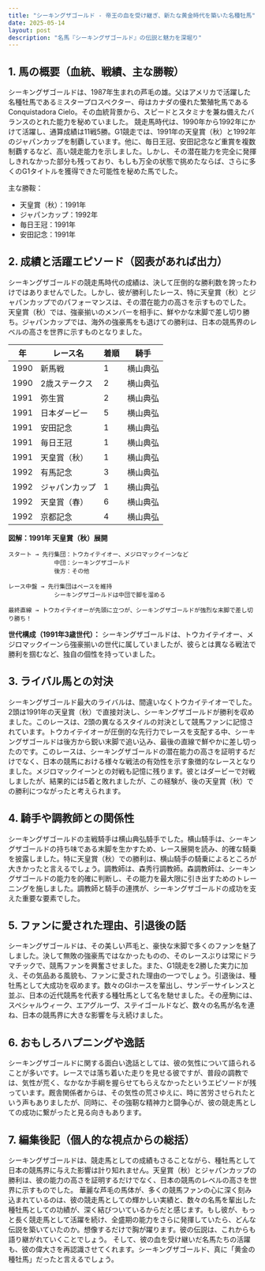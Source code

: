 ```yaml
---
title: "シーキングザゴールド - 帝王の血を受け継ぎ、新たな黄金時代を築いた名種牡馬"
date: 2025-05-14
layout: post
description: "名馬『シーキングザゴールド』の伝説と魅力を深堀り"
---
```


## 1. 馬の概要（血統、戦績、主な勝鞍）

シーキングザゴールドは、1987年生まれの芦毛の雄。父はアメリカで活躍した名種牡馬であるミスタープロスペクター、母はカナダの優れた繁殖牝馬であるConquistadora Cielo。その血統背景から、スピードとスタミナを兼ね備えたバランスのとれた能力を秘めていました。  競走馬時代は、1990年から1992年にかけて活躍し、通算成績は11戦5勝。G1競走では、1991年の天皇賞（秋）と1992年のジャパンカップを制覇しています。他に、毎日王冠、安田記念など重賞を複数制覇するなど、高い競走能力を示しました。しかし、その潜在能力を完全に発揮しきれなかった部分も残っており、もしも万全の状態で挑めたならば、さらに多くのG1タイトルを獲得できた可能性を秘めた馬でした。

主な勝鞍：

* 天皇賞（秋）：1991年
* ジャパンカップ：1992年
* 毎日王冠：1991年
* 安田記念：1991年


## 2. 成績と活躍エピソード（図表があれば出力）

シーキングザゴールドの競走馬時代の成績は、決して圧倒的な勝利数を誇ったわけではありませんでした。しかし、彼が勝利したレース、特に天皇賞（秋）とジャパンカップでのパフォーマンスは、その潜在能力の高さを示すものでした。天皇賞（秋）では、強豪揃いのメンバーを相手に、鮮やかな末脚で差し切り勝ち。ジャパンカップでは、海外の強豪馬をも退けての勝利は、日本の競馬界のレベルの高さを世界に示すものとなりました。

| 年 | レース名             | 着順 | 騎手      |
|---|----------------------|-------|------------|
| 1990 | 新馬戦             | 1     | 横山典弘    |
| 1990 | 2歳ステークス        | 2     | 横山典弘    |
| 1991 | 弥生賞             | 2     | 横山典弘    |
| 1991 | 日本ダービー         | 5     | 横山典弘    |
| 1991 | 安田記念             | 1     | 横山典弘    |
| 1991 | 毎日王冠             | 1     | 横山典弘    |
| 1991 | 天皇賞（秋）         | 1     | 横山典弘    |
| 1992 | 有馬記念             | 3     | 横山典弘    |
| 1992 | ジャパンカップ       | 1     | 横山典弘    |
| 1992 | 天皇賞（春）         | 6     | 横山典弘    |
| 1992 | 京都記念             | 4     | 横山典弘    |


**図解：1991年 天皇賞（秋）展開**

```
スタート → 先行集団：トウカイテイオー、メジロマックイーンなど
             中団：シーキングザゴールド
             後方：その他

レース中盤 → 先行集団はペースを維持
             シーキングザゴールドは中団で脚を溜める

最終直線 → トウカイテイオーが先頭に立つが、シーキングザゴールドが強烈な末脚で差し切り勝ち！
```

**世代構成（1991年3歳世代）：**  シーキングザゴールドは、トウカイテイオー、メジロマックイーンら強豪揃いの世代に属していましたが、彼らとは異なる戦法で勝利を掴むなど、独自の個性を持っていました。


## 3. ライバル馬との対決

シーキングザゴールド最大のライバルは、間違いなくトウカイテイオーでした。2頭は1991年の天皇賞（秋）で直接対決し、シーキングザゴールドが勝利を収めました。このレースは、2頭の異なるスタイルの対決として競馬ファンに記憶されています。トウカイテイオーが圧倒的な先行力でレースを支配する中、シーキングザゴールドは後方から鋭い末脚で追い込み、最後の直線で鮮やかに差し切ったのです。このレースは、シーキングザゴールドの潜在能力の高さを証明するだけでなく、日本の競馬における様々な戦法の有効性を示す象徴的なレースとなりました。メジロマックイーンとの対戦も記憶に残ります。彼とはダービーで対戦しましたが、結果的には5着と敗れましたが、この経験が、後の天皇賞（秋）での勝利につながったと考えられます。


## 4. 騎手や調教師との関係性

シーキングザゴールドの主戦騎手は横山典弘騎手でした。横山騎手は、シーキングザゴールドの持ち味である末脚を生かすため、レース展開を読み、的確な騎乗を披露しました。特に天皇賞（秋）での勝利は、横山騎手の騎乗によるところが大きかったと言えるでしょう。調教師は、森秀行調教師。森調教師は、シーキングザゴールドの能力を的確に判断し、その能力を最大限に引き出すためのトレーニングを施しました。調教師と騎手の連携が、シーキングザゴールドの成功を支えた重要な要素でした。


## 5. ファンに愛された理由、引退後の話

シーキングザゴールドは、その美しい芦毛と、豪快な末脚で多くのファンを魅了しました。決して無敗の強豪馬ではなかったものの、そのレースぶりは常にドラマチックで、競馬ファンを興奮させました。また、G1競走を2勝した実力に加え、その気品ある風貌も、ファンに愛された理由の一つでしょう。引退後は、種牡馬として大成功を収めます。数々のGIホースを輩出し、サンデーサイレンスと並ぶ、日本の近代競馬を代表する種牡馬として名を馳せました。その産駒には、スペシャルウィーク、エアグルーヴ、ステイゴールドなど、数々の名馬が名を連ね、日本の競馬界に大きな影響を与え続けました。


## 6. おもしろハプニングや逸話

シーキングザゴールドに関する面白い逸話としては、彼の気性について語られることが多いです。レースでは落ち着いた走りを見せる彼ですが、普段の調教では、気性が荒く、なかなか手綱を握らせてもらえなかったというエピソードが残っています。厩舎関係者からは、その気性の荒さゆえに、時に苦労させられたという声もありましたが、同時に、その強靭な精神力と闘争心が、彼の競走馬としての成功に繋がったと見る向きもあります。


## 7. 編集後記（個人的な視点からの総括）

シーキングザゴールドは、競走馬としての成績もさることながら、種牡馬として日本の競馬界に与えた影響は計り知れません。天皇賞（秋）とジャパンカップの勝利は、彼の能力の高さを証明するだけでなく、日本の競馬のレベルの高さを世界に示すものでした。  華麗な芦毛の馬体が、多くの競馬ファンの心に深く刻み込まれているのは、彼の競走馬としての輝かしい実績と、数々の名馬を輩出した種牡馬としての功績が、深く結びついているからだと感じます。もし彼が、もっと長く競走馬として活躍を続け、全盛期の能力をさらに発揮していたら、どんな伝説を築いていたのか。想像するだけで胸が躍ります。彼の伝説は、これからも語り継がれていくことでしょう。  そして、彼の血を受け継いだ名馬たちの活躍も、彼の偉大さを再認識させてくれます。シーキングザゴールド、真に「黄金の種牡馬」だったと言えるでしょう。

